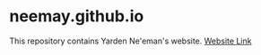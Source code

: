 # neemay.github.io
This repository contains Yarden Ne'eman's website.
[Website Link](https://neemay.github.io)
